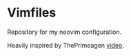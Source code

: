 # Vimfiles
Repository for my neovim configuration.

Heavily inspired by ThePrimeagen [video](https://www.youtube.com/watch?v=w7i4amO_zaE).
